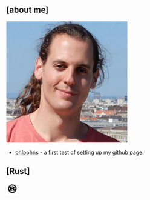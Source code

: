 [about me]
------
<a href="https://phlpphns.github.io"><img src="img/photo_philipp.png" alt="Philipp" height="320"></a>
* [phlpphns](https://phlpphns.github.io) - a first test of setting up my github page.

[Rust]
------
<a href="https://www.rust-lang.org/"><img src="img/rust-logo-blk.svg" alt="Rust" height="32"></a>
